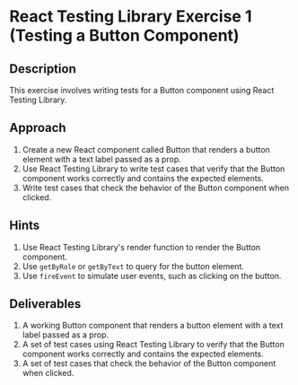# React Testing Library Exercise 1 (Testing a Button Component)

## Description

This exercise involves writing tests for a Button component using React Testing Library.

## Approach

1. Create a new React component called Button that renders a button element with a text label passed as a prop.
2. Use React Testing Library to write test cases that verify that the Button component works correctly and contains the expected elements.
3. Write test cases that check the behavior of the Button component when clicked.

## Hints

1. Use React Testing Library's render function to render the Button component.
2. Use `getByRole` or `getByText` to query for the button element.
3. Use `fireEvent` to simulate user events, such as clicking on the button.

## Deliverables

1. A working Button component that renders a button element with a text label passed as a prop.
2. A set of test cases using React Testing Library to verify that the Button component works correctly and contains the expected elements.
3. A set of test cases that check the behavior of the Button component when clicked.